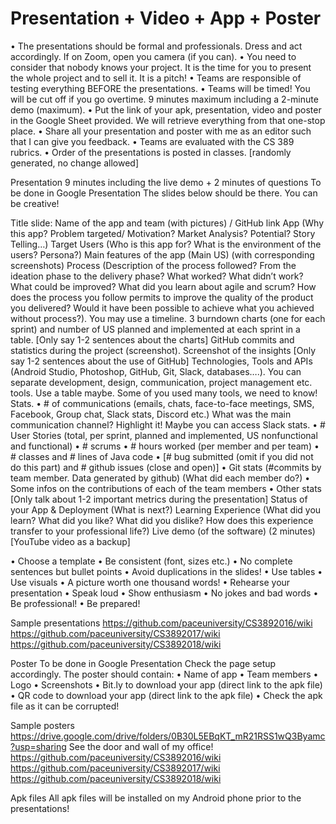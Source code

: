 # Presentation + Video + App + Poster

•	The presentations should be formal and professionals. Dress and act accordingly. If on Zoom, open you camera (if you can).
•	You need to consider that nobody knows your project. It is the time for you to present the whole project and to sell it. It is a pitch!
•	Teams are responsible of testing everything BEFORE the presentations.
•	Teams will be timed! You will be cut off if you go overtime. 9 minutes maximum including a 2-minute demo (maximum).
•	Put the link of your apk, presentation, video and poster in the Google Sheet provided. We will retrieve everything from that one-stop place.
•	Share all your presentation and poster with me as an editor such that I can give you feedback.
•	Teams are evaluated with the CS 389 rubrics.
•	Order of the presentations is posted in classes. [randomly generated, no change allowed]

Presentation
9 minutes including the live demo + 2 minutes of questions
To be done in Google Presentation
The slides below should be there. You can be creative!

Title slide: Name of the app and team (with pictures) / GitHub link
App (Why this app? Problem targeted/ Motivation? Market Analysis? Potential? Story Telling…)
Target Users (Who is this app for? What is the environment of the users? Persona?)
Main features of the app (Main US) (with corresponding screenshots)
Process (Description of the process followed? From the ideation phase to the delivery phase? What worked? What didn’t work? What could be improved? What did you learn about agile and scrum? How does the process you follow permits to improve the quality of the product you delivered? Would it have been possible to achieve what you achieved without process?). You may use a timeline.
3 burndown charts (one for each sprint) and number of US planned and implemented at each sprint in a table. [Only say 1-2 sentences about the charts]
GitHub commits and statistics during the project (screenshot). Screenshot of the insights [Only say 1-2 sentences about the use of GitHub]
Technologies, Tools and APIs (Android Studio, Photoshop, GitHub, Git, Slack, databases….). You can separate development, design, communication, project management etc. tools. Use a table maybe. Some of you used many tools, we need to know!
Stats. 
•	# of communications (emails, chats, face-to-face meetings, SMS, Facebook, Group chat, Slack stats, Discord etc.) What was the main communication channel? Highlight it! Maybe you can access Slack stats.
•	# User Stories (total, per sprint, planned and implemented, US nonfunctional and functional)
•	# scrums
•	# hours worked (per member and per team)
•	# classes and # lines of Java code
•	[# bug submitted (omit if you did not do this part) and # github issues (close and open)]
•	Git stats (#commits by team member. Data generated by github) (What did each member do?)
•	Some infos on the contributions of each of the team members
•	Other stats
[Only talk about 1-2 important metrics during the presentation]
Status of your App & Deployment (What is next?)
Learning Experience (What did you learn? What did you like? What did you dislike? How does this experience transfer to your professional life?)
Live demo (of the software) (2 minutes) [YouTube video as a backup]

•	Choose a template
•	Be consistent (font, sizes etc.)
•	No complete sentences but bullet points
•	Avoid duplications in the slides!
•	Use tables
•	Use visuals
•	A picture worth one thousand words!
•	Rehearse your presentation
•	Speak loud
•	Show enthusiasm
•	No jokes and bad words
•	Be professional!
•	Be prepared!

Sample presentations
https://github.com/paceuniversity/CS3892016/wiki 
https://github.com/paceuniversity/CS3892017/wiki  
https://github.com/paceuniversity/CS3892018/wiki  

Poster
To be done in Google Presentation
Check the page setup accordingly.
The poster should contain:
•	Name of app
•	Team members
•	Logo
•	Screenshots
•	Bit.ly to download your app (direct link to the apk file)
•	QR code to download your app (direct link to the apk file)
•	Check the apk file as it can be corrupted!

Sample posters
https://drive.google.com/drive/folders/0B30L5EBqKT_mR21RSS1wQ3Byamc?usp=sharing 
See the door and wall of my office!
https://github.com/paceuniversity/CS3892016/wiki 
https://github.com/paceuniversity/CS3892017/wiki  
https://github.com/paceuniversity/CS3892018/wiki  

Apk files
All apk files will be installed on my Android phone prior to the presentations!

